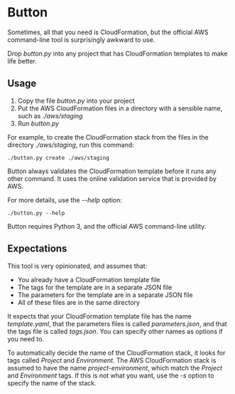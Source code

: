 # Button

Sometimes, all that you need is CloudFormation, but the official AWS command-line tool is surprisingly awkward to use. 

Drop *button.py* into any project that has CloudFormation templates to make life better.

## Usage

1) Copy the file *button.py* into your project
2) Put the AWS CloudFormation files in a directory with a sensible name, such as *./aws/staging*
3) Run *button.py*

For example, to create the CloudFormation stack from the files in the directory *./aws/staging*, run this command:

    ./button.py create ./aws/staging

Button always validates the CloudFormation template before it runs any other command. It uses the online validation service that is provided by AWS.

For more details, use the *--help* option:

    ./button.py --help

Button requires Python 3, and the official AWS command-line utility.

## Expectations

This tool is very opinionated, and assumes that:

* You already have a CloudFormation template file
* The tags for the template are in a separate JSON file
* The parameters for the template are in a separate JSON file
* All of these files are in the same directory

It expects that your CloudFormation template file has the name *template.yaml*, 
that the parameters files is called *parameters.json*, and that the tags file is called *tags.json*. You can specify other names as options if you need to.

To automatically decide the name of the CloudFormation stack, it looks for tags called *Project* and *Environment*. The AWS CloudFormation stack is assumed to have the name *project-environment*, which match the *Project* and *Environment* tags. If this is not what you want, use the *-s* option to specify the name of the stack.
